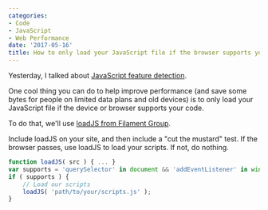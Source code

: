 ```yaml
---
categories:
- Code
- JavaScript
- Web Performance
date: '2017-05-16'
title: How to only load your JavaScript file if the browser supports your code
---
```


Yesterday, I talked about [JavaScript feature detection](https://gomakethings.com/javascript-feature-detection/).

One cool thing you can do to help improve performance (and save some bytes for people on limited data plans and old devices) is to only load your JavaScript file if the device or browser supports your code.

To do that, we'll use [loadJS from Filament Group](https://github.com/filamentgroup/loadJS/).

Include loadJS on your site, and then include a "cut the mustard" test. If the browser passes, use loadJS to load your scripts. If not, do nothing.

```javascript
function loadJS( src ) { ... }
var supports = 'querySelector' in document && 'addEventListener' in window;
if ( supports ) {
    // Load our scripts
    loadJS( 'path/to/your/scripts.js' );
}
```